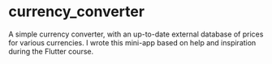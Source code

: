 # currency_converter

A simple currency converter, with an up-to-date external database of prices for various currencies. I wrote this mini-app based on help and inspiration during the Flutter course.

